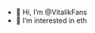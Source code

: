 - 👋 Hi, I’m @VitalikFans
- 👀 I’m interested in eth

<!---
VitalikFans/VitalikFans is a ✨ special ✨ repository because its `README.md` (this file) appears on your GitHub profile.
You can click the Preview link to take a look at your changes.
--->
